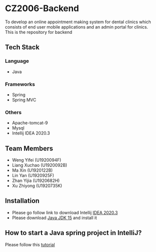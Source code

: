 # CZ2006-Backend
To develop an online appointment making system for dental clinics which consists of end user mobile applications and an admin portal for clinics.
This is the repository for backend 

## Tech Stack
### Language
- Java 
### Frameworks
- Spring 
- Spring MVC
### Others
- Apache-tomcat-9
- Mysql 
- Intellij IDEA 2020.3


## Team Members
- Weng Yifei  (U1920094F)
- Liang Xuchao  (U1920092B)
- Ma Xin  (U1920122B)
- Lin Yan  (U1920925F)
- Zhan Yijia  (U1920682H)
- Xu Zhiyong  (U1920735K)

## Installation
- Please go follow link to download Intellij [IDEA 2020.3](https://www.jetbrains.com/idea/download/other.html)
- Please download [Java JDK 15](https://www.oracle.com/java/technologies/javase/jdk15-archive-downloads.html) and install it

## How to start a Java spring project in IntelliJ?
Please follow this [tutorial](https://www.jetbrains.com/help/idea/your-first-spring-application.html#what-next)
